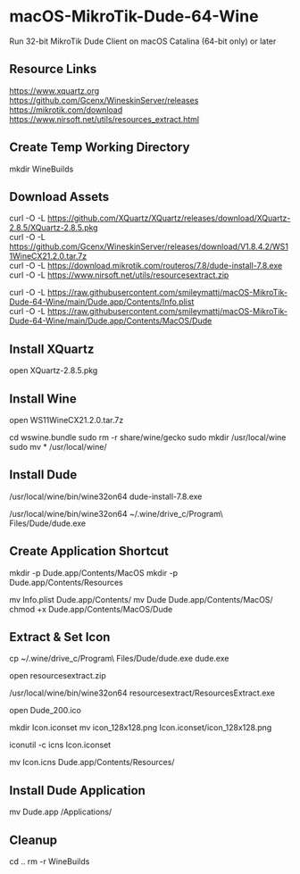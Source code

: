 # macOS-MikroTik-Dude-64-Wine
Run 32-bit MikroTik Dude Client on macOS Catalina (64-bit only) or later


## Resource Links ##

https://www.xquartz.org<br>
https://github.com/Gcenx/WineskinServer/releases<br>
https://mikrotik.com/download<br>
https://www.nirsoft.net/utils/resources_extract.html<br>


## Create Temp Working Directory ##
mkdir WineBuilds


## Download Assets ##
curl -O -L https://github.com/XQuartz/XQuartz/releases/download/XQuartz-2.8.5/XQuartz-2.8.5.pkg<br>
curl -O -L https://github.com/Gcenx/WineskinServer/releases/download/V1.8.4.2/WS11WineCX21.2.0.tar.7z<br>
curl -O -L https://download.mikrotik.com/routeros/7.8/dude-install-7.8.exe<br>
curl -O -L https://www.nirsoft.net/utils/resourcesextract.zip<br>

curl -O -L https://raw.githubusercontent.com/smileymattj/macOS-MikroTik-Dude-64-Wine/main/Dude.app/Contents/Info.plist<br>
curl -O -L https://raw.githubusercontent.com/smileymattj/macOS-MikroTik-Dude-64-Wine/main/Dude.app/Contents/MacOS/Dude<br>


## Install XQuartz
open XQuartz-2.8.5.pkg


## Install Wine ##
open WS11WineCX21.2.0.tar.7z

cd wswine.bundle
sudo rm -r share/wine/gecko
sudo mkdir /usr/local/wine
sudo mv * /usr/local/wine/


## Install Dude ##
/usr/local/wine/bin/wine32on64 dude-install-7.8.exe

/usr/local/wine/bin/wine32on64 ~/.wine/drive_c/Program\ Files/Dude/dude.exe


## Create Application Shortcut ##
mkdir -p Dude.app/Contents/MacOS
mkdir -p Dude.app/Contents/Resources

mv Info.plist Dude.app/Contents/
mv Dude Dude.app/Contents/MacOS/
chmod +x Dude.app/Contents/MacOS/Dude


## Extract & Set Icon ##
cp ~/.wine/drive_c/Program\ Files/Dude/dude.exe dude.exe

open resourcesextract.zip

/usr/local/wine/bin/wine32on64 resourcesextract/ResourcesExtract.exe

open Dude_200.ico 

mkdir Icon.iconset
mv icon_128x128.png Icon.iconset/icon_128x128.png

iconutil -c icns Icon.iconset

mv Icon.icns Dude.app/Contents/Resources/


## Install Dude Application ## 
mv Dude.app /Applications/

## Cleanup ##
cd ..
rm -r WineBuilds
